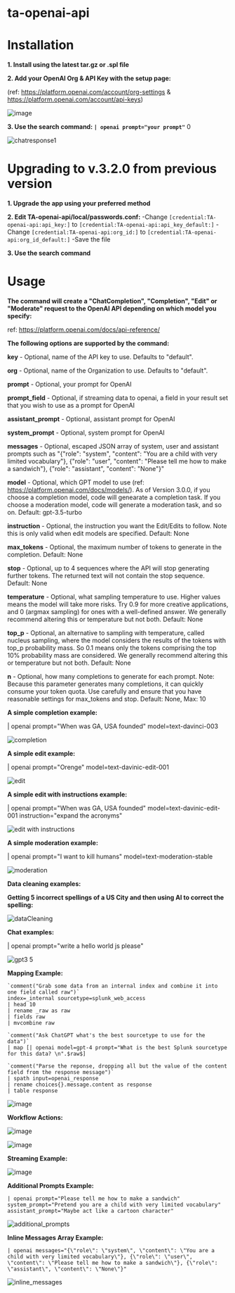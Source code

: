 # ta-openai-api


# Installation

**1. Install using the latest tar.gz or .spl file**

**2. Add your OpenAI Org & API Key with the setup page:**

(ref: https://platform.openai.com/account/org-settings & https://platform.openai.com/account/api-keys)

![image](https://github.com/bentleymi/ChatGPT-4-Splunk/assets/4107863/9cb933cc-6e75-44eb-a421-831636d27985)

**3. Use the search command: `| openai prompt="your prompt"`** 0

![chatresponse1](https://user-images.githubusercontent.com/4107863/214673955-b77c6e4c-b628-4b3e-85df-b200dc205036.PNG)


# Upgrading to v.3.2.0 from previous version

**1. Upgrade the app using your preferred method**

**2. Edit TA-openai-api/local/passwords.conf:**
-Change `[credential:TA-openai-api:api_key:]` to `[credential:TA-openai-api:api_key_default:]`
-Change `[credential:TA-openai-api:org_id:]` to `[credential:TA-openai-api:org_id_default:]`
-Save the file

**3. Use the search command**


# Usage

**The command will create a "ChatCompletion", "Completion", "Edit" or "Moderate" request to the OpenAI API depending on which model you specify:**

ref: https://platform.openai.com/docs/api-reference/

**The following options are supported by the command:**

**key** - Optional, name of the API key to use. Defaults to "default".

**org** - Optional, name of the Organization to use.  Defaults to "default".

**prompt** - Optional, your prompt for OpenAI

**prompt_field** - Optional, if streaming data to openai, a field in your result set that you wish to use as a prompt for OpenAI

**assistant_prompt** - Optional, assistant prompt for OpenAI

**system_prompt** - Optional, system prompt for OpenAI

**messages** - Optional, escaped JSON array of system, user and assistant prompts such as "{\"role\": \"system\", \"content\": \"You are a child with very limited vocabulary\"}, {\"role\": \"user\", \"content\": \"Please tell me how to make a sandwich\"}, {\"role\": \"assistant\", \"content\": \"None\"}"

**model** - Optional, which GPT model to use (ref: https://platform.openai.com/docs/models/).  As of Version 3.0.0, if you choose a completion model, code will genearate a completion task.  If you choose a moderation model, code will generate a moderation task, and so on. Default: gpt-3.5-turbo 

**instruction** - Optional, the instruction you want the Edit/Edits to follow.  Note this is only valid when edit models are specified.
 Default: None 

**max_tokens** - Optional, the maximum number of tokens to generate in the completion. Default: None

**stop** -  Optional, up to 4 sequences where the API will stop generating further tokens. The returned text will not contain the stop sequence. Default: None

**temperature** - Optional, what sampling temperature to use. Higher values means the model will take more risks. Try 0.9 for more creative applications, and 0 (argmax sampling) for ones with a well-defined answer. We generally recommend altering this or temperature but not both. Default: None

**top_p** - Optional, an alternative to sampling with temperature, called nucleus sampling, where the model considers the results of the tokens with top_p probability mass. So 0.1 means only the tokens comprising the top 10% probability mass are considered. We generally recommend altering this or temperature but not both. Default: None

**n** - Optional, how many completions to generate for each prompt. Note: Because this parameter generates many completions, it can quickly consume your token quota. Use carefully and ensure that you have reasonable settings for max_tokens and stop. Default: None, Max: 10

**A simple completion example:**

| openai prompt="When was GA, USA founded" model=text-davinci-003

![completion](https://user-images.githubusercontent.com/4107863/215298412-8f69339a-b225-464e-a6a8-5ef899061e3d.PNG)

**A simple edit example:**

| openai prompt="Orenge" model=text-davinic-edit-001

![edit](https://user-images.githubusercontent.com/4107863/215298419-c1f8fcdf-9ef5-4576-8029-a12b7391c367.PNG)

**A simple edit with instructions example:**

| openai prompt="When was GA, USA founded" model=text-davinic-edit-001 instruction="expand the acronyms"

![edit with instructions](https://user-images.githubusercontent.com/4107863/215298526-8a377848-1107-46d4-b85e-9b62b8e1374d.PNG)

**A simple moderation example:**

| openai prompt="I want to kill humans" model=text-moderation-stable

![moderation](https://user-images.githubusercontent.com/4107863/215298589-22679c0a-8dac-4a23-9e08-c05376e995f6.PNG)

**Data cleaning examples:**

**Getting 5 incorrect spellings of a US City and then using AI to correct the spelling:**

![dataCleaning](https://user-images.githubusercontent.com/4107863/215340058-1df16182-0e22-453e-9f71-e792552adcb0.PNG)

**Chat examples:**

| openai prompt="write a hello world js please"

![gpt3 5](https://user-images.githubusercontent.com/4107863/222264019-bcfde517-17e3-4fa3-8faf-ced9e942f1aa.PNG)



**Mapping Example:**
```
`comment("Grab some data from an internal index and combine it into one field called raw")`
index=_internal sourcetype=splunk_web_access
| head 10
| rename _raw as raw
| fields raw
| mvcombine raw

`comment("Ask ChatGPT what's the best sourcetype to use for the data")`
| map [| openai model=gpt-4 prompt="What is the best Splunk sourcetype for this data? \n".$raw$]

`comment("Parse the reponse, dropping all but the value of the content field from the response message")`
| spath input=openai_response
| rename choices{}.message.content as response
| table response
```
![image](https://user-images.githubusercontent.com/4107863/229591925-6cd02d24-e733-41be-af8a-801cc87920f8.png)


**Workflow Actions:**

![image](https://user-images.githubusercontent.com/4107863/233700024-2b8a2f6e-91d1-4e75-aa1d-60e367c12a58.png)

![image](https://user-images.githubusercontent.com/4107863/233700119-bb217dc6-6dee-4613-a601-94c4ac828154.png)

**Streaming Example:**

![image](https://github.com/bentleymi/ta-openai-api/assets/4107863/a424c828-b38c-4cad-b3f7-b4fdd55872ca)

**Additional Prompts Example:**
```
| openai prompt="Please tell me how to make a sandwich" system_prompt="Pretend you are a child with very limited vocabulary" assistant_prompt="Maybe act like a cartoon character"
```
![additional_prompts](https://github.com/bentleymi/ta-openai-api/assets/4107863/047677ce-bbf7-4da8-ae69-bc404ff3693b)

**Inline Messages Array Example:**
```
| openai messages="{\"role\": \"system\", \"content\": \"You are a child with very limited vocabulary\"}, {\"role\": \"user\", \"content\": \"Please tell me how to make a sandwich\"}, {\"role\": \"assistant\", \"content\": \"None\"}"
```
![inline_messages](https://github.com/bentleymi/ta-openai-api/assets/4107863/e401f4d2-fba0-42d9-858d-50f6c81b17c6)




